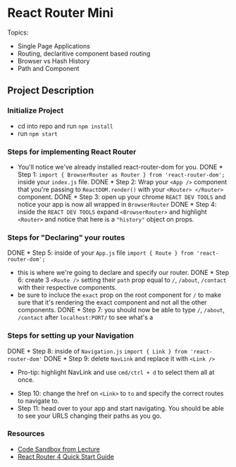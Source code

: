 # React Router Mini

Topics:
  * Single Page Applications
  * Routing, declaritive component based routing
  * Browser vs Hash History
  * Path and Component


## Project Description

### Initialize Project
* cd into repo and run `npm install`
* run `npm start` 

### Steps for implementing React Router

* You'll notice we've already installed react-router-dom for you.
DONE * Step 1: `import { BrowserRouter as Router } from 'react-router-dom';` inside your `index.js` file.
DONE * Step 2: Wrap your `<App />` component that you're passing to `ReactDOM.render()` with your `<Router> </Router>` component.
DONE * Step 3: open up your chrome `REACT DEV TOOLS` and notice your app is now all wrapped in `BrowserRouter`
DONE * Step 4: inside the `REACT DEV TOOLS` expand `<BrowserRouter>` and highlight `<Router>` and notice that here is a `"history"` object on props.

### Steps for "Declaring" your routes

DONE * Step 5: inside of your `App.js` file `import { Route } from 'react-router-dom';`
  - this is where we're going to declare and specify our router. 
DONE * Step 6: create 3 `<Route />` setting their `path` prop equal to `/`, `/about`, `/contact` with their respective components.
  - be sure to incluce the `exact` prop on the root component for `/` to make sure that it's rendering the exact component and not all the other components. 
DONE * Step 7: you should now be able to type `/`, `/about`, `/contact` after `localhost:PORT/` to see what's a

### Steps for setting up your Navigation

DONE * Step 8: inside of `Navigation.js` `import { Link } from 'react-router-dom'` 
DONE * Step 9: delete `NavLink` and replace it with `<Link />`
  - Pro-tip: highlight NavLink and use `cmd/ctrl + d` to select them all at once.
* Step 10: change the href on `<Link>` to `to` and specify the correct routes to navigate to. 
* Step 11: head over to your app and start navigating. You should be able to see your URLS changing their paths as you go.

### Resources

* [Code Sandbox from Lecture](https://codesandbox.io/s/n58oqgwmP)
* [React Router 4 Quick Start Guide](https://reacttraining.com/react-router/web/guides/quick-start)
